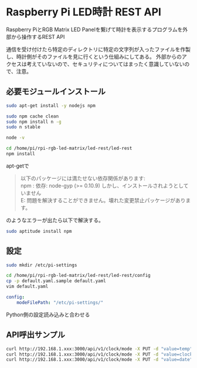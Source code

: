 Raspberry Pi LED時計 REST API
====

Raspberry PiとRGB Matrix LED Panelを繋げて時計を表示するプログラムを外部から操作するREST API

通信を受け付けたら特定のディレクトリに特定の文字列が入ったファイルを作製し、時計側がそのファイルを見に行くという仕組みにしてある。
外部からのアクセスは考えていないので、セキュリティについてはまったく意識していないので、注意。

## 必要モジュールインストール

```bash
sudo apt-get install -y nodejs npm

sudo npm cache clean
sudo npm install n -g
sudo n stable

node -v

cd /home/pi/rpi-rgb-led-matrix/led-rest/led-rest
npm install
```
apt-getで

> 以下のパッケージには満たせない依存関係があります:  
> npm : 依存: node-gyp (>= 0.10.9) しかし、インストールされようとしていません  
>E: 問題を解決することができません。壊れた変更禁止パッケージがあります。

のようなエラーが出たら以下で解決する。

```bash
sudo aptitude install npm
```

## 設定

```bash
sudo mkdir /etc/pi-settings

cd /home/pi/rpi-rgb-led-matrix/led-rest/led-rest/config
cp -p default.yaml.sample default.yaml
vim default.yaml
```

```yaml
config:
    modeFilePath: "/etc/pi-settings/"
```

Python側の設定読み込みと合わせる

## API呼出サンプル

```bash
curl http://192.168.1.xxx:3000/api/v1/clock/mode -X PUT -d "value=temp"
curl http://192.168.1.xxx:3000/api/v1/clock/mode -X PUT -d "value=clock"
curl http://192.168.1.xxx:3000/api/v1/clock/mode -X PUT -d "value=date"
```


